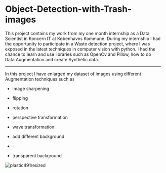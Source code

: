 # Object-Detection-with-Trash-images

This project contains my work from my one month internship as a Data Scientist in Koncern IT at Københavns Kommune. During my internship I had the opportunity to participate in a Waste detection project, where I was exposed in the latest techniques in computer vision with python. I had the chance to learn and use libraries such as OpenCv and Pillow, how to do Data Augmentation and create Synthetic data.

---
In this project I have enlarged my dataset of images using different Augmentation techniques such as

- image sharpening
- flipping
- rotation
- perspective transformation
- wave transformation
- add different background
- 

- transparent background

![plastic491resized](https://user-images.githubusercontent.com/110908916/183945998-e839e860-fc49-4f9e-bdd4-d67edb3968a5.png)

